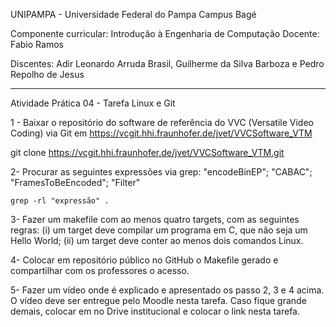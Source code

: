 UNIPAMPA - Universidade Federal do Pampa
Campus Bagé

Componente curricular: Introdução à Engenharia de Computação
Docente: Fabio Ramos

Discentes: Adir Leonardo Arruda Brasil, Guilherme da Silva Barboza e Pedro Repolho de Jesus

-----------------------------------------------------------------------------------------------

Atividade Prática 04 - Tarefa Linux e Git

1 - Baixar o repositório do software de referência do VVC (Versatile Video Coding) via Git em https://vcgit.hhi.fraunhofer.de/jvet/VVCSoftware_VTM

git clone https://vcgit.hhi.fraunhofer.de/jvet/VVCSoftware_VTM.git

2- Procurar as seguintes expressões via grep: "encodeBinEP"; "CABAC"; "FramesToBeEncoded"; "Filter"

    grep -rl "expressão" .

3- Fazer um makefile com ao menos quatro targets, com as seguintes regras: (i) um target deve compilar um programa em C, que não seja um Hello World; (ii) um target deve conter ao menos dois comandos Linux.

4- Colocar em repositório público no GitHub o Makefile gerado e compartilhar com os professores o acesso.

5- Fazer um vídeo onde é explicado e apresentado os passo 2, 3 e 4 acima. O vídeo deve ser entregue pelo Moodle nesta tarefa. Caso fique grande demais, colocar em no Drive institucional e colocar o link nesta tarefa.
